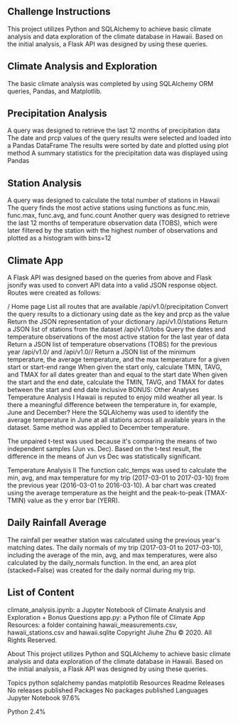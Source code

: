 ## Challenge Instructions
This project utilizes Python and SQLAlchemy to achieve basic climate analysis and data exploration of the climate database in Hawaii. Based on the initial analysis, a Flask API was designed by using these queries.

## Climate Analysis and Exploration
The basic climate analysis was completed by using SQLAlchemy ORM queries, Pandas, and Matplotlib.

## Precipitation Analysis
A query was designed to retrieve the last 12 months of precipitation data
The date and prcp values of the query results were selected and loaded into a Pandas DataFrame
The results were sorted by date and plotted using plot method
A summary statistics for the precipitation data was displayed using Pandas


## Station Analysis
A query was designed to calculate the total number of stations in Hawaii
The query finds the most active stations using functions as func.min, func.max, func.avg, and func.count
Another query was designed to retrieve the last 12 months of temperature observation data (TOBS), which were later filtered by the station with the highest number of observations and plotted as a histogram with bins=12


## Climate App
A Flask API was designed based on the queries from above and Flask jsonify was used to convert API data into a valid JSON response object. Routes were created as follows:

/
Home page
List all routes that are available
/api/v1.0/precipitation
Convert the query results to a dictionary using date as the key and prcp as the value
Return the JSON representation of your dictionary
/api/v1.0/stations
Return a JSON list of stations from the dataset
/api/v1.0/tobs
Query the dates and temperature observations of the most active station for the last year of data
Return a JSON list of temperature observations (TOBS) for the previous year
/api/v1.0/<start> and /api/v1.0/<start>/<end>
Return a JSON list of the minimum temperature, the average temperature, and the max temperature for a given start or start-end range
When given the start only, calculate TMIN, TAVG, and TMAX for all dates greater than and equal to the start date
When given the start and the end date, calculate the TMIN, TAVG, and TMAX for dates between the start and end date inclusive
BONUS: Other Analyses
Temperature Analysis I
Hawaii is reputed to enjoy mild weather all year. Is there a meaningful difference between the temperature in, for example, June and December? Here the SQLAlchemy was used to identify the average temperature in June at all stations across all available years in the dataset. Same method was applied to December temperature.

The unpaired t-test was used because it's comparing the means of two independent samples (Jun vs. Dec). Based on the t-test result, the difference in the means of Jun vs Dec was statistically significant.

Temperature Analysis II
The function calc_temps was used to calculate the min, avg, and max temperature for my trip (2017-03-01 to 2017-03-10) from the previous year (2016-03-01 to 2016-03-10). A bar chart was created using the average temperature as the height and the peak-to-peak (TMAX-TMIN) value as the y error bar (YERR).



## Daily Rainfall Average
The rainfall per weather station was calculated using the previous year's matching dates. The daily normals of my trip (2017-03-01 to 2017-03-10), including the average of the min, avg, and max temperatures, were also calculated by the daily_normals function. In the end, an area plot (stacked=False) was created for the daily normal during my trip.



## List of Content
climate_analysis.ipynb: a Jupyter Notebook of Climate Analysis and Exploration + Bonus Questions
app.py: a Python file of Climate App
Resources: a folder containing hawaii_measurements.csv, hawaii_stations.csv and hawaii.sqlite
Copyright
Jiuhe Zhu © 2020. All Rights Reserved.

About
This project utilizes Python and SQLAlchemy to achieve basic climate analysis and data exploration of the climate database in Hawaii. Based on the initial analysis, a Flask API was designed by using these queries.

Topics
python sqlalchemy pandas matplotlib
Resources
 Readme
Releases
No releases published
Packages
No packages published
Languages
Jupyter Notebook
97.6%
 
Python
2.4%
